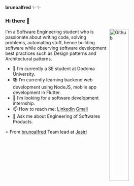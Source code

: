 **brunoalfred**  ✨ ✨ 

### Hi there 👋

<img width="35%" align="right" alt="Github" src="https://user-images.githubusercontent.com/48678280/88862734-4903af80-d201-11ea-968b-9c939d88a37c.gif" />

I'm a Software Engineering student who is passionate about writing code, solving problems, automating stuff, hence building software while observing software development best practices such as Design patterns and Architectural patterns.

- 🔭 I’m currently a SE student at Dodoma University.
- 📚 I’m currently learning  backend web development using NodeJS, mobile app development in Flutter.
- 👯 I’m looking for a software development internship. 
- 📫 How to reach me: [Linkedin](https://www.linkedin.com/in/bruno-alfred-a87ab7176/) [Gmail](mailto:alfredybruno@gmail.com)
- 💬 Ask me about Engineering of Softwares Products.


⭐️ From [brunoalfred](https://github.com/brunoalfred)
Team lead at [Jasiri](https://github.com/Jasiri-Inc)





<!--

- 🔭 I’m currently working on 

- 🌱 I’m currently learning ...

- 👯 I’m looking to collaborate on ...

- 🤔 I’m looking for help with ...

- 💬 Ask me about ...

- 📫 How to reach me: ...

- 😄 Pronouns: ...

- ⚡ Fun fact: ...

-->
